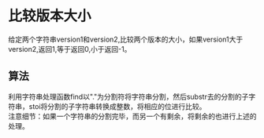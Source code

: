 # 比较版本大小
给定两个字符串version1和version2,比较两个版本的大小，如果version1大于version2,返回1,等于返回0,小于返回-1。  

## 算法
利用字符串处理函数find以"."为分割符将字符串分割，然后substr去的分割的子字符串，stoi将分割的子字符串转换成整数，将相应的位进行比较。  
注意细节：如果一个字符串的分割完毕，而另一个有剩余，将剩余的也进行上述的处理。  

